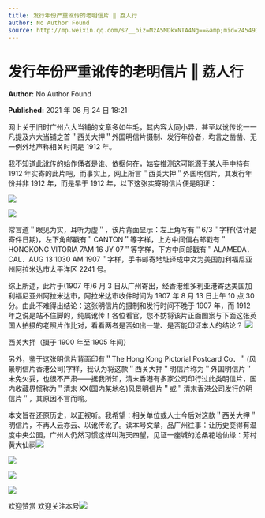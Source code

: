 ```yaml
---
title: 发行年份严重讹传的老明信片 ‖ 荔人行
author: No Author Found
source: http://mp.weixin.qq.com/s?__biz=MzA5MDkxNTA4Ng==&amp;mid=2454911383&amp;idx=1&amp;sn=55f397e839ae837eb3ad16b93b493134&amp;chksm=87a231f6b0d5b8e0995f238f9dbbb428eb48398c2738ced4eca651b232de7a7b080fb21729f4#rd
---
```


# 发行年份严重讹传的老明信片 ‖ 荔人行

**Author:** No Author Found

**Published:** 2021 年 08 月 24 日 18:21

网上关于旧时广州六大当铺的文章多如牛毛，其内容大同小异，甚至以讹传讹一一凡提及六大当铺之首＂西关大押＂外国明信片摄制、发行年份者，均言之凿凿、无一例外地声称相关时间是 1912 年。

我不知道此讹传的始作俑者是谁、依据何在，姑妄推测这可能源于某人手中持有 1912 年实寄的此片吧，而事实上，网上所言＂西关大押＂外国明信片，其发行年份并非 1912 年，而是早于 1912 年，以下这张实寄明信片便是明证：

![](https://mmbiz.qpic.cn/mmbiz_jpg/PJWG74pLsMb9pDBRM1TGyicsbbdXQVRfrzHGIz7BldmicfRsy3n9H8boy2r4M7jdjoiaEUqkMQsFJCrJKOJAvfuYg/640)

![](https://mmbiz.qpic.cn/mmbiz_jpg/PJWG74pLsMb9pDBRM1TGyicsbbdXQVRfrx23JoQyWM8kyU1Ga82XMia9hlYzUnT2UkmBHN7FjnaiclmqPzIdOktVw/640)

常言道＂眼见为实，耳听为虚＂，该片背面显示：左上角写有＂6/3＂字样(估计是寄件日期)，左下角邮戳有＂CANTON＂等字样，上方中间偏右邮戳有＂HONGKONG VlTORlA 7AM 16 JY 07＂等字样，下方中间邮戳有＂ALAMEDA．CAL．AUG 13 1030 AM 1907＂字样，手书邮寄地址译成中文为美国加利福尼亚州阿拉米达市太平洋区 2241 号。

综上所述，此片于(1907 年)6 月 3 日从广州寄出，经香港维多利亚港寄达美国加利福尼亚州阿拉米达市，阿拉米达市收件时间为 1907 年 8 月 13 日上午 10 点 30 分。由此不难得出结论：这张明信片的摄制和发行时间不晚于 1907 年，而 1912 年之说是站不住脚的，纯属讹传！各位看官，您不妨将该片正面图案与下面这张英国人拍摄的老照片作比对，看看两者是否如出一辙、是否能印证本人的结论？ ![](https://mmbiz.qpic.cn/mmbiz_jpg/PJWG74pLsMb9pDBRM1TGyicsbbdXQVRfrPmr6jAu1aKraj3ymZP63A9rARDfJVNBXkSUYrYvAFAPRBiahLrQqHQQ/640)

西关大押（摄于 1900 年至 1905 年间）

另外，鉴于这张明信片背面印有＂The Hong Kong Pictorial Postcard Co．＂(风景明信片香港公司)字样，我认为将这款＂西关大押＂明信片称为＂外国明信片＂未免欠妥，也很不严肃——据我所知，清末香港有多家公司印行过此类明信片，国内收藏界惯称为＂清末 XX(国内某地名)风景明信片＂或＂清末香港公司发行的明信片＂，其原因不言而喻。

本文旨在还原历史，以正视听。我希望：相关单位或人士今后对这款＂西关大押＂明信片，不再人云亦云、以讹传讹了。读本号文章，品广州往事：让历史变得有温度中央公园，广州人仍然习惯这样叫海天四望，见证一座城的沧桑花地仙缘：芳村黄大仙祠![](https://mmbiz.qpic.cn/mmbiz_jpg/PJWG74pLsMb9pDBRM1TGyicsbbdXQVRfrrjgx2hC6b9T95Nkf4rwAeeBdyCV3TIkVAlBee7gFfb8CYcGia3tROBA/640)

![](https://mmbiz.qpic.cn/mmbiz_jpg/PJWG74pLsMb9pDBRM1TGyicsbbdXQVRfrEkZyy6Afu546e2gUdaW8ye24JN0lC4zlRP9WS4qBmaoSiclKAKvn0icA/640)

![](https://mmbiz.qpic.cn/mmbiz_jpg/PJWG74pLsMb9pDBRM1TGyicsbbdXQVRfrwCv1WY15eCPVeMeDiaFKgPw0wKpGzqYRjMSYoBCECMzOWOduJm7gOIQ/640)

![](https://mmbiz.qpic.cn/mmbiz_jpg/PJWG74pLsMb9pDBRM1TGyicsbbdXQVRfrTxZhtOOInIBNJibPk2YOKEKwckPLA4BqCic2ZWYI5TlibN3ApDQnz80AQ/640)

欢迎赞赏
欢迎关注本号![](https://mmbiz.qpic.cn/mmbiz_jpg/PJWG74pLsMattAskmpcvtPqMpIAHv903ej09445slGiacxZia7YJLTjTfduepq4uPgA9SsCrq2xPG9UmJD0ao2MA/640?wx_fmt=jpeg)
